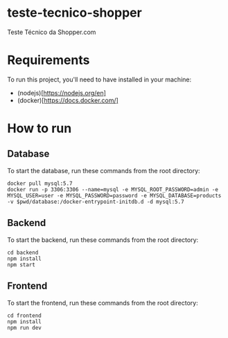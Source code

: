 # teste-tecnico-shopper
Teste Técnico da Shopper.com

# Requirements

To run this project, you'll need to have installed in your machine:
- (nodejs)[https://nodejs.org/en]
- (docker)[https://docs.docker.com/]

# How to run

## Database

To start the database, run these commands from the root directory:
```
docker pull mysql:5.7
docker run -p 3306:3306 --name=mysql -e MYSQL_ROOT_PASSWORD=admin -e MYSQL_USER=user -e MYSQL_PASSWORD=password -e MYSQL_DATABASE=products -v $pwd/database:/docker-entrypoint-initdb.d -d mysql:5.7
```

## Backend

To start the backend, run these commands from the root directory:
```
cd backend
npm install
npm start
```

## Frontend

To start the frontend, run these commands from the root directory:
```
cd frontend
npm install
npm run dev
```